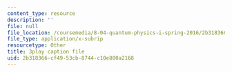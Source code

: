 ```yaml
---
content_type: resource
description: ''
file: null
file_location: /coursemedia/8-04-quantum-physics-i-spring-2016/2b318366cf4953cb8744c10e800a2168_8abBLKEZLaI.vtt
file_type: application/x-subrip
resourcetype: Other
title: 3play caption file
uid: 2b318366-cf49-53cb-8744-c10e800a2168
---
```

